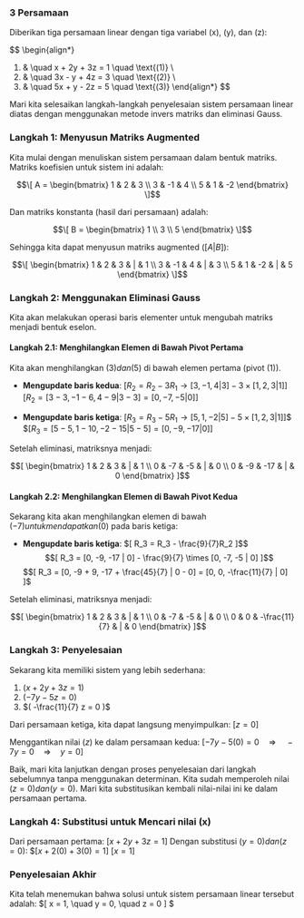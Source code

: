 ### 3 Persamaan

Diberikan tiga persamaan linear dengan tiga variabel (x), (y), dan (z):

$$
\begin{align*}
1. & \quad x + 2y + 3z = 1 \quad \text{(1)} \\
2. & \quad 3x - y + 4z = 3 \quad \text{(2)} \\
3. & \quad 5x + y - 2z = 5 \quad \text{(3)}
\end{align*}
$$

Mari kita selesaikan langkah-langkah penyelesaian sistem persamaan linear diatas dengan menggunakan metode invers matriks dan eliminasi Gauss.

### Langkah 1: Menyusun Matriks Augmented
Kita mulai dengan menuliskan sistem persamaan dalam bentuk matriks. Matriks koefisien untuk sistem ini adalah:

$$\[
A = \begin{bmatrix}
1 & 2 & 3 \\
3 & -1 & 4 \\
5 & 1 & -2
\end{bmatrix}
\]$$

Dan matriks konstanta (hasil dari persamaan) adalah:

$$\[
B = \begin{bmatrix}
1 \\
3 \\
5
\end{bmatrix}
\]$$

Sehingga kita dapat menyusun matriks augmented $( [A | B] )$:

$$\[
\begin{bmatrix}
1 & 2 & 3 & | & 1 \\
3 & -1 & 4 & | & 3 \\
5 & 1 & -2 & | & 5
\end{bmatrix}
\]$$

### Langkah 2: Menggunakan Eliminasi Gauss
Kita akan melakukan operasi baris elementer untuk mengubah matriks menjadi bentuk eselon.

#### Langkah 2.1: Menghilangkan Elemen di Bawah Pivot Pertama
Kita akan menghilangkan $(3) dan (5)$ di bawah elemen pertama (pivot $(1)$).

- **Mengupdate baris kedua**:
$[
R_2 = R_2 - 3R_1 \rightarrow [3, -1, 4 | 3] - 3 \times [1, 2, 3 | 1] 
]$
$[
R_2 = [3 - 3, -1 - 6, 4 - 9 | 3 - 3] = [0, -7, -5 | 0]
]$

- **Mengupdate baris ketiga**:
$[
R_3 = R_3 - 5R_1 \rightarrow [5, 1, -2 | 5] - 5 \times [1, 2, 3 | 1]
]$$
$$[
R_3 = [5 - 5, 1 - 10, -2 - 15 | 5 - 5] = [0, -9, -17 | 0]
]$

Setelah eliminasi, matriksnya menjadi:

$$[
\begin{bmatrix}
1 & 2 & 3 & | & 1 \\
0 & -7 & -5 & | & 0 \\
0 & -9 & -17 & | & 0
\end{bmatrix}
]$$

#### Langkah 2.2: Menghilangkan Elemen di Bawah Pivot Kedua
Sekarang kita akan menghilangkan elemen di bawah $( -7 ) untuk mendapatkan (0)$ pada baris ketiga:

- **Mengupdate baris ketiga**:
$[
R_3 = R_3 - \frac{9}{7}R_2 
]$$
$$[
R_3 = [0, -9, -17 | 0] - \frac{9}{7} \times [0, -7, -5 | 0]
]$$
$$[
R_3 = [0, -9 + 9, -17 + \frac{45}{7} | 0 - 0] = [0, 0, -\frac{11}{7} | 0]
]$

Setelah eliminasi, matriksnya menjadi:

$$[
\begin{bmatrix}
1 & 2 & 3 & | & 1 \\
0 & -7 & -5 & | & 0 \\
0 & 0 & -\frac{11}{7} & | & 0
\end{bmatrix}
]$$

### Langkah 3: Penyelesaian
Sekarang kita memiliki sistem yang lebih sederhana:


1. $( x + 2y + 3z = 1 )$
2. $( -7y - 5z = 0 )$
3. $( -\frac{11}{7} z = 0 )$


Dari persamaan ketiga, kita dapat langsung menyimpulkan:
$[
z = 0
]$

Menggantikan nilai $(z)$ ke dalam persamaan kedua:
$[
-7y - 5(0) = 0 \quad \Rightarrow \quad -7y = 0 \quad \Rightarrow \quad y = 0
]$

Baik, mari kita lanjutkan dengan proses penyelesaian dari langkah sebelumnya tanpa menggunakan determinan. Kita sudah memperoleh nilai $(z = 0) dan (y = 0)$. Mari kita substitusikan kembali nilai-nilai ini ke dalam persamaan pertama.

### Langkah 4: Substitusi untuk Mencari nilai \(x\)

Dari persamaan pertama:
$[
x + 2y + 3z = 1
]$
Dengan substitusi $(y = 0) dan (z = 0)$:
$$[
x + 2(0) + 3(0) = 1
]$
$[
x = 1
]$

### Penyelesaian Akhir
Kita telah menemukan bahwa solusi untuk sistem persamaan linear tersebut adalah:
$[
x = 1, \quad y = 0, \quad z = 0
]
$
